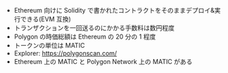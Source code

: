 - Ethereum 向けに Solidity で書かれたコントラクトをそのままデプロイ&実行できる(EVM 互換)
- トランザクションを一回送るのにかかる手数料は数円程度
- Polygon の時価総額は Ethereum の 20 分の 1 程度
- トークンの単位は MATIC
- Explorer: https://polygonscan.com/
- Ethereum 上の MATIC と Polygon Network 上の MATIC がある
